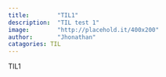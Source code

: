 ```yaml
---
title:        "TIL1"
description:  "TIL test 1"
image:        "http://placehold.it/400x200"
author:       "Jhonathan"
catagories: TIL
---
```


TIL1